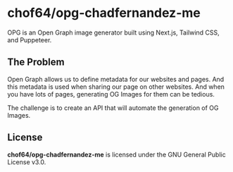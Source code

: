 # chof64/opg-chadfernandez-me

OPG is an Open Graph image generator built using Next.js, Tailwind CSS, and Puppeteer.

## The Problem

Open Graph allows us to define metadata for our websites and pages. And this metadata is used when sharing our page on other websites. And when you have lots of pages, generating OG Images for them can be tedious.

The challenge is to create an API that will automate the generation of OG Images.

## License

**chof64/opg-chadfernandez-me** is licensed under the GNU General Public License v3.0.
